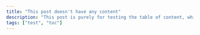 ```yaml
---
title: "This post doesn't have any content"
description: "This post is purely for testing the table of content, which should not be rendered"
tags: ["test", "toc"]
---
```


